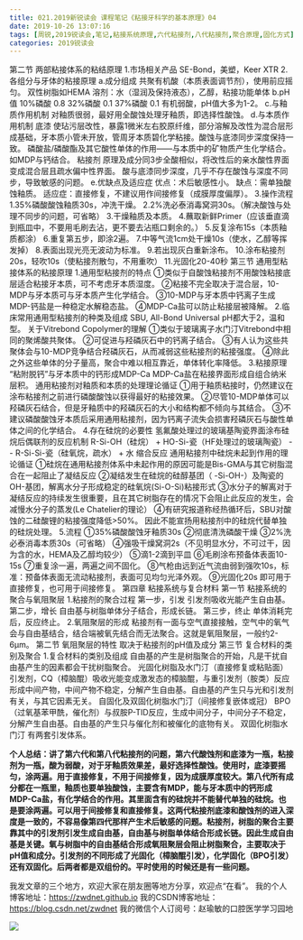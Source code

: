 ```yaml
---
title: 021.2019新锐读会 课程笔记《粘接牙科学的基本原理》04
date: 2019-10-26 13:07:16
tags: [周锐,2019锐读会,笔记,粘接系统原理,六代粘接剂,八代粘接剂,聚合原理,固化方式]
categories: 2019锐读会
---
```

第二节 两部粘接体系的粘结原理
1.市场相关产品
SE-Bond，美塑，Keer XTR
2.各组分与牙体的粘接原理
a.成分组成
共聚有机酸（本质表面调节剂），使用前应摇匀。
双性树脂如HEMA
溶剂：水（湿润及保持液态），乙醇，粘接功能单体
b.pH值
10%磷酸    0.8
32%磷酸    0.1
37%磷酸    0.1
有机弱酸，pH值大多为1-2。
c.与釉质作用机制
对釉质很弱，最好用全酸蚀处理牙釉质，即选择性酸蚀。
d.与本质作用机制
底漆
使玷污层改性，暴露1微米左右胶原纤维，部分溶解及改性为混合层形成基础，牙本质小管未开放，管周牙本质碧化学粘接。酸蚀与底漆同步深度保持一致。
磷酸盐/磷酸酯及其它酸性单体的作用——与本质中的矿物质产生化学结合。
如MDP与钙结合。
粘接剂
原理及成分同3步全酸相似，将改性后的亲水酸性界面变成混合层且疏水偏中性界面。
酸与底漆同步深度，几乎不存在酸蚀与深度不同步，导致敏感的问题。
e.优缺点及适应症
优点：术后敏感性小。
缺点：需单独酸蚀釉质。
适应症：直接修复，不建议用作间接修复（成膜厚度偏厚）。
3.操作流程
1.35%磷酸酸蚀釉质30s，冲洗干燥。
2.2%洗必泰消毒窝洞30s。（解决酸蚀与处理不同步的问题，可省略）
3.干燥釉质及本质。
4.蘸取新鲜Primer（应该垂直滴到瓶皿中，不要用毛刷去沾，更不要去沾瓶口剩余的。）
5.反复涂布15s（本质釉质都涂）
6.重复第五步，即涂2遍。
7.中等气流1cm处干燥10s（使水，乙醇等挥发掉）
8.表面出现光亮无波动为标准。
9.若出现灰白重新涂布。
10.涂布粘接剂20s，轻吹10s（使粘接剂散匀，不用重吹）
11.光固化20-40秒
第三节 通用型粘接体系的粘接原理
1.通用型粘接剂的特点
①类似于自酸蚀粘接剂不用酸蚀粘接底层适合粘接牙本质，可不考虑牙本质湿度。
②粘接不完全取决于混合层，10-MDP与牙本质可与牙本质产生化学结合。
③10-MDP与牙本质中钙离子生成MDP-钙盐是一种稳定水解稳态盐。
④MDP-Ca盐可以防止粘接层被降解。
2.临床常用通用型粘接剂的种类及组成
SBU, All-Bond Universal
pH都大于2，温和型。
关于Vitrebond Copolymer的理解
①类似于玻璃离子水门汀Vitrebond中相同的聚烯酸共聚体。
②可促进与羟磷灰石中的钙离子结合。
③有人认为这些共聚体会与10-MDP竞争结合羟磷灰石，从而减弱这些粘接剂的粘接强度。
④除此之外这些单体的分子量高，聚合中难以相互靠近，单体转化率降低。
3.粘接原理
“粘附脱钙”与牙本质中的钙形成MDP-Ca
MDP-Ca盐在粘接界面形成自组合纳米层积。
通用粘接剂对釉质和本质的处理理论循证
①用于釉质粘接时，仍然建议在涂布粘接剂之前进行磷酸酸蚀以获得最好的粘接效果。
②尽管10-MDP单体可以羟磷灰石结合，但是牙釉质中的羟磷灰石的大小和结构都不倾向与其结合。
③不建议磷酸酸蚀牙本质后采用通用粘接剂，因为钙离子流失会损害羟磷灰石与酸性单体之间的化学结合。
4.存在硅烷的必要性
氢氟酸处理过的玻璃基陶瓷界面涂布硅烷后偶联剂的反应机制
R-Si-OH（硅烷） + HO-Si-瓷（HF处理过的玻璃陶瓷） -- R-Si-Si-瓷（硅氧烷，疏水） + 水
缩合反应
通用粘接剂中硅烷未起到作用的理论循证
①硅烷在通用粘接剂体系中未起作用的原因可能是Bis-GMA与其它树脂混合在一起阻止了凝结反应
②凝结发生在硅烷的硅醇基团（ -Si-OH-）及陶瓷的OH-基团，解离水分子形成稳定的硅氧烷(Si-O-Si)粘接形式
③水分子的解离对于凝结反应的持续发生很重要，且在其它树脂存在的情况下会阻止此反应的发生，会减慢水分子的蒸发(Le Chatelier的理论）
④有研究报道称经热循环后，SBU对酸蚀的二硅酸锂的粘接强度降低>50%。
因此不能宣扬用粘接剂中的硅烷代替单独的硅烷处理。
5.流程
①35%磷酸酸蚀牙釉质30s
②彻底清洗磷酸干燥
③2%洗必泰消毒本质30s（可省略）
④强吸干燥窝洞2s（不见明显水分，不可过干，因为含的水，HEMA及乙醇均较少）
⑤滴1-2滴到平皿
⑥毛刷涂布预备体表面10-15s
⑦重复涂一遍，两遍之间不固化。
⑧气枪由远到近气流由弱到强吹10s，标准：预备体表面无流动粘接剂，表面可见均匀光泽外观。
⑨光固化20s
即可用于直接修复，也可用于间接修复。
第四章 粘接系统与复合材料
第一节 粘接系统的聚合与氧阻聚层
1.粘接剂的聚合过程
第一步，引发
引发剂吸收光能产生自由基。
第二步，增长
自由基与树脂单体分子结合，形成长链。
第三步，终止
单体消耗完后，反应终止。
2.氧阻聚层的形成
粘接剂有一面与空气直接接触，空气中的氧气会与自由基结合，结合端被氧先结合而无法聚合。这就是氧阻聚层，一般约2-6μm。
第二节 氧阻聚层的特性
取决于粘接剂的pH值及成分
第三节 复合材料的类别及聚合
1.复合材料的类别及组成
自由基的产生是树脂聚合的开始，凡是干扰自由基产生的因素都会干扰树脂聚合。
光固化树脂及水门汀（直接修复或粘贴面）
引发剂，CQ（樟脑醌）吸收光能变成激发态的樟脑醌，与重引发剂（胺类）反应形成中间产物，中间产物不稳定，分解产生自由基。自由基的产生只与光和引发剂有关，与其它因素无关。
自固化及双固化树脂水门汀（间接修复嵌体或冠）
BPO（过氧基苯甲酰，催化剂）与叔胺P-TID反应，生成中间分子，中间分子不稳定，分解产生自由基。自由基的产生只与催化剂和被催化的底物有关。
双固化树脂水门汀
有两套引发体系。

**个人总结：讲了第六代和第八代粘接剂的问题，第六代酸蚀剂和底漆为一瓶，粘接剂为一瓶，酸为弱酸，对于牙釉质效果差，最好选择性酸蚀。使用时，底漆要摇匀，涂两遍。用于直接修复，不用于间接修复，因为成膜厚度较大。第八代所有成分都在一瓶里，釉质也要单独酸蚀，主要含有MDP，能与牙本质中的钙形成MDP-Ca盐，有化学结合的作用。其里面含有的硅烷并不能替代单独的硅烷。也是要涂两遍。可以用于间接修复和直接修复。这两代粘接剂底漆和酸蚀剂的进入深度是一致的，不容易像第四代那样产生术后敏感的问题。粘接剂，树脂的聚合主要靠其中的引发剂引发生成自由基，自由基与树脂单体结合形成长链。因此生成自由基是关键。氧与树脂中的自由基结合形成氧阻聚层会阻止树脂聚合，主要取决于pH值和成分。引发剂的不同形成了光固化（樟脑醌引发），化学固化（BPO引发）还有双固化。后两者都是双组份的。平时使用的时候还是有一些问题。**

我发文章的三个地方，欢迎大家在朋友圈等地方分享，欢迎点“在看”。
我的个人博客地址：https://zwdnet.github.io
我的CSDN博客地址：https://blog.csdn.net/zwdnet
我的微信个人订阅号：赵瑜敏的口腔医学学习园地


![](https://zymblog-1258069789.cos.ap-chengdu.myqcloud.com/other/wx.jpg)